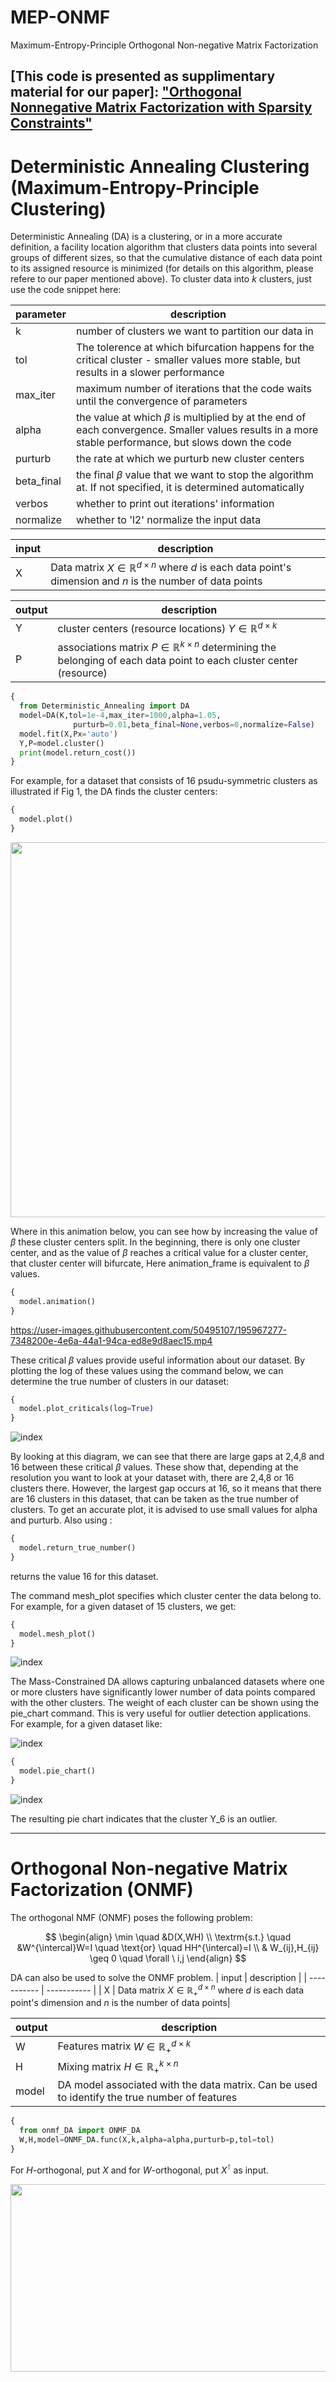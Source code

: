 # MEP-ONMF
Maximum-Entropy-Principle Orthogonal Non-negative Matrix Factorization

[This code is presented as supplimentary material for our paper]:
["Orthogonal Nonnegative Matrix Factorization with Sparsity Constraints"](https://arxiv.org/abs/2210.02672v4)
------------------------------------------------------------
# Deterministic Annealing Clustering (Maximum-Entropy-Principle Clustering)
Deterministic Annealing (DA) is a clustering, or in a more accurate definition, a facility location algorithm that clusters data points into several groups of different sizes, so that the cumulative distance of each data point to its assigned resource is minimized (for details on this algorithm, please refere to our paper mentioned above). To cluster data into $k$ clusters, just use the code snippet here:


| parameter      | description |
| ----------- | ----------- |
| k      | number of clusters we want to partition our data in       |
| tol   | The tolerence at which bifurcation happens for the critical cluster - smaller values more stable, but results in a slower performance        |
| max_iter   | maximum number of iterations that the code waits until the convergence of parameters        |
| alpha   | the value at which $\beta$ is multiplied by at the end of each convergence. Smaller values results in a more stable performance, but slows down the code        |
| purturb   | the rate at which we purturb new cluster centers        |
| beta_final   | the final $\beta$ value that we want to stop the algorithm at. If not specified, it is determined automatically        |
| verbos   | whether to print out iterations' information         |
| normalize   | whether to 'l2' normalize the input data        |

| input   | description        |
| ----------- | ----------- |
| X | Data matrix $X \in \mathbb{R}^{d \times n}$ where $d$ is each data point's dimension and $n$ is the number of data points|


| output   | description        |
| ----------- | ----------- |
| Y | cluster centers (resource locations) $Y \in \mathbb{R}^{d \times k}$ |
| P | associations matrix $P \in \mathbb{R}^{k \times n}$ determining the belonging of each data point to each cluster center (resource)|

```python
{ 
  from Deterministic_Annealing import DA
  model=DA(K,tol=1e-4,max_iter=1000,alpha=1.05,
              purturb=0.01,beta_final=None,verbos=0,normalize=False)
  model.fit(X,Px='auto')
  Y,P=model.cluster()
  print(model.return_cost())
}
```
For example, for a dataset that consists of 16 psudu-symmetric clusters as illustrated if Fig 1, the DA finds the cluster centers:
```python
{ 
  model.plot()
}
```
<img src="https://user-images.githubusercontent.com/50495107/182255163-d78a7d72-ea34-4a4f-ba32-5afc1fbfcd38.png" width="600" height="600" />

Where in this animation below, you can see how by increasing the value of $\beta$ these cluster centers split. In the beginning, there is only one cluster center, and as the value of $\beta$ reaches a critical value for a cluster center, that cluster center will bifurcate, Here animation_frame is equivalent to $\beta$ values.

```python
{ 
  model.animation()
}
```


https://user-images.githubusercontent.com/50495107/195967277-7348200e-4e6a-44a1-94ca-ed8e9d8aec15.mp4


These critical $\beta$ values provide useful information about our dataset. By plotting the log of these values using the command below, we can determine the true number of clusters in our dataset:

```python
{ 
  model.plot_criticals(log=True)
}
```
![index](https://user-images.githubusercontent.com/50495107/182256886-e245ce07-2e2e-4fa5-9515-38abd7bbfef4.png)

By looking at this diagram, we can see that there are large gaps at 2,4,8 and 16 between these critical $\beta$ values. These show that, depending at the resolution you want to look at your dataset with, there are 2,4,8 or 16 clusters there. However, the largest gap occurs at 16, so it means that there are 16 clusters in this dataset, that can be taken as the true number of clusters. To get an accurate plot, it is advised to use small values for alpha and purturb.
Also using :
```python
{ 
  model.return_true_number()
}
```
returns the value 16 for this dataset.

The command mesh_plot specifies which cluster center the data belong to. For example, for a given dataset of 15 clusters, we get:
```python
{ 
  model.mesh_plot()
}
```
![index](https://user-images.githubusercontent.com/50495107/182267869-cd768f93-43d9-4338-815c-4c171fe0c761.png)

The Mass-Constrained DA allows capturing unbalanced datasets where one or more clusters have significantly lower number of data points compared with the other clusters. The weight of each cluster can be shown using the pie_chart command. This is very useful for outlier detection applications. For example, for a given dataset like:

![index](https://user-images.githubusercontent.com/50495107/182269413-e9d65fe9-5eac-4e09-843d-4086d3c266a7.png)

```python
{ 
  model.pie_chart()
}
```
![index](https://user-images.githubusercontent.com/50495107/182269503-c564b9c9-0fb3-4b18-8d4d-a5eeb1c577f8.png)


The resulting pie chart indicates that the cluster Y_6 is an outlier.

------------------------------------------------------------
# Orthogonal Non-negative Matrix Factorization (ONMF)

The orthogonal NMF (ONMF) poses the following problem:

$$
\begin{align}
    \min \quad &D(X,WH) \\ 
    \textrm{s.t.} \quad &W^{\intercal}W=I \quad \text{or} \quad HH^{\intercal}=I \\ 
    & W_{ij},H_{ij} \geq 0 \quad \forall \ i,j 
\end{align}
$$


DA can also be used to solve the ONMF problem.
| input   | description        |
| ----------- | ----------- |
| X | Data matrix $X \in \mathbb{R}^{d \times n}_{+}$ where $d$ is each data point's dimension and $n$ is the number of data points|


| output   | description        |
| ----------- | ----------- |
| W | Features matrix $W \in \mathbb{R}^{d \times k}_{+}$ |
| H | Mixing matrix $H \in \mathbb{R}^{k \times n}_{+}$ |
| model | DA model associated with the data matrix. Can be used to identify the true number of features |
```python
{ 
  from onmf_DA import ONMF_DA
  W,H,model=ONMF_DA.func(X,k,alpha=alpha,purturb=p,tol=tol)
}
```
For $H$-orthogonal, put $X$ and for $W$-orthogonal, put $X^{\intercal}$ as input.


<img src="https://user-images.githubusercontent.com/50495107/182271297-015ab74c-69d6-4f79-b246-b5de6a709601.png" width="800" height="300" />


